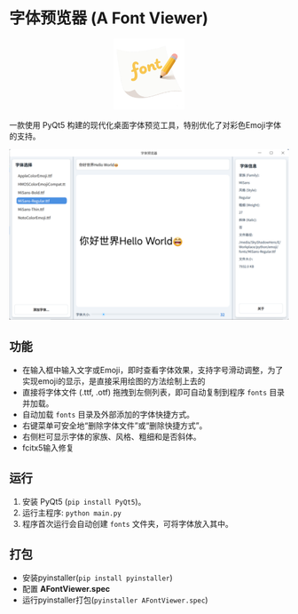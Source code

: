 # 字体预览器 (A Font Viewer)
<p align="center">
  <img src="/assets/IMG.png" width="128" alt="应用图标" herf="https://github.com/SkyShadowHero/AFontViewer">
</p>
一款使用 PyQt5 构建的现代化桌面字体预览工具，特别优化了对彩色Emoji字体的支持。

![预览](/assets/view.png)

## 功能

- 在输入框中输入文字或Emoji，即时查看字体效果，支持字号滑动调整，为了实现emoji的显示，是直接采用绘图的方法绘制上去的
- 直接将字体文件 (.ttf, .otf) 拖拽到左侧列表，即可自动复制到程序 `fonts` 目录并加载。
- 自动加载 `fonts` 目录及外部添加的字体快捷方式。
- 右键菜单可安全地“删除字体文件”或“删除快捷方式”。
- 右侧栏可显示字体的家族、风格、粗细和是否斜体。
- fcitx5输入修复

## 运行

1.  安装 PyQt5 (`pip install PyQt5`)。
2.  运行主程序: `python main.py`
3.  程序首次运行会自动创建 `fonts` 文件夹，可将字体放入其中。

## 打包

- 安装pyinstaller(`pip install pyinstaller`)
- 配置 **AFontViewer.spec**
- 运行pyinstaller打包(`pyinstaller AFontViewer.spec`)
